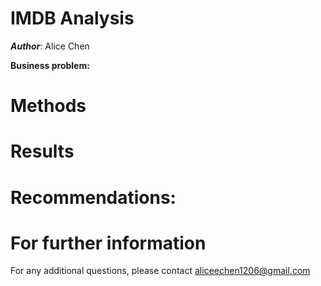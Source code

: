 # IMDB Analysis
***Author***: Alice Chen

**Business problem:**



# Methods


# Results



# Recommendations:


# For further information
For any additional questions, please contact aliceechen1206@gmail.com

